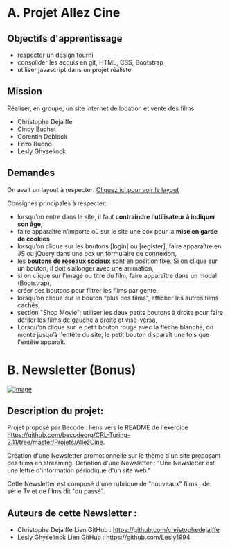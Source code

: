 # A. Projet Allez Cine

## Objectifs d'apprentissage

* respecter un design fourni
* consolider les acquis en git, HTML, CSS, Bootstrap
* utiliser javascript dans un projet réaliste


## Mission
Réaliser, en groupe, un site internet de location et vente des films

- Christophe Dejaiffe
- Cindy Buchet
- Corentin Deblock
- Enzo Buono
- Lesly Ghyselinck


## Demandes

On avait un layout à respecter:
[Cliquez ici pour voir le layout](https://raw.githubusercontent.com/becodeorg/CRL-Turing-3.11/master/Projets/AllezCine/layout-one-v2.jpg?token=AL3IPZLXY4CMSEIMDYXHDI25EX276)

Consignes principales à respecter:
* lorsqu’on entre dans le site, il faut **contraindre l’utilisateur à indiquer son âge**,
* faire apparaître n’importe où sur le site une box pour la **mise en garde de cookies**
* lorsqu’on clique sur les boutons [login] ou [register], faire apparaître en JS ou jQuery dans une box un formulaire de connexion,
* les **boutons de réseaux sociaux** sont en position fixe. Si on clique sur un bouton, il doit s’allonger avec une animation,
* si on clique sur l’image ou titre du film, faire apparaître dans un modal (Bootstrap),
* créer des boutons pour filtrer les films par genre,
* lorsqu’on clique sur le bouton “plus des films”, afficher les autres films cachés,
* section "Shop Movie": utiliser les deux petits boutons à droite pour faire défiler les films de gauche à droite et vise-versa,
* Lorsqu’on clique sur le petit bouton rouge avec la flèche blanche, on monte jusqu’à l'entête du site, le petit bouton disparaît une fois que l'entête apparaît.


# B. Newsletter (Bonus)

[![Image](https://i.goopics.net/anAY0.jpg)](https://goopics.net/i/anAY0)

## Description du projet:

Projet proposé par Becode : liens vers le README de l'exercice <https://github.com/becodeorg/CRL-Turing-3.11/tree/master/Projets/AllezCine>.

Création d'une Newsletter promotionnelle sur le thème d'un site proposant des films en streaming. Défintion d'une Newsletter : "Une Newsletter est une lettre d'information périodique d'un site web."

Cette Newsletter est composé d'une rubrique de "nouveaux" films , de série Tv et de films dit "du passé".

## Auteurs de cette Newsletter :

- Christophe Dejaiffe
Lien GitHub : https://github.com/christophedejaiffe
- Lesly Ghyselinck
Lien GitHub : https://github.com/Lesly1994

